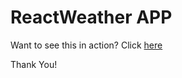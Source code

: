 # ReactWeather APP
Want to see this in action? Click <a href="http://guarded-cove-12752.herokuapp.com/">here</a>

Thank You!
